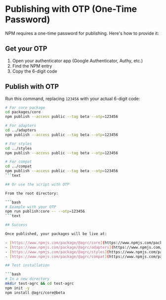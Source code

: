 # Publishing with OTP (One-Time Password)

NPM requires a one-time password for publishing. Here's how to provide it:

## Get your OTP

1. Open your authenticator app (Google Authenticator, Authy, etc.)
2. Find the NPM entry
3. Copy the 6-digit code

## Publish with OTP

Run this command, replacing `123456` with your actual 6-digit code:

````bash
# For core package
cd packages/core
npm publish --access public --tag beta --otp=123456

# For adapters
cd ../adapters
npm publish --access public --tag beta --otp=123456

# For styles
cd ../styles
npm publish --access public --tag beta --otp=123456

# For compat
cd ../compat
npm publish --access public --tag beta --otp=123456
```text

## Or use the script with OTP

From the root directory:

```bash
# Example with your OTP
npm run publish:core -- --otp=123456
```text

## Success

Once published, your packages will be live at:

- [https://www.npmjs.com/package/@agrc/core](https://www.npmjs.com/package/@agrc/core)
- [https://www.npmjs.com/package/@agrc/adapters](https://www.npmjs.com/package/@agrc/adapters)
- [https://www.npmjs.com/package/@agrc/styles](https://www.npmjs.com/package/@agrc/styles)
- [https://www.npmjs.com/package/@agrc/compat](https://www.npmjs.com/package/@agrc/compat)

## Test installation

```bash
# In a new directory
mkdir test-agrc && cd test-agrc
npm init -y
npm install @agrc/core@beta
````
